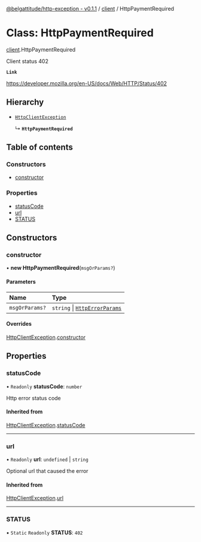 [@belgattitude/http-exception - v0.1.1](../README.md) / [client](../modules/client.md) / HttpPaymentRequired

# Class: HttpPaymentRequired

[client](../modules/client.md).HttpPaymentRequired

Client status 402

**`Link`**

https://developer.mozilla.org/en-US/docs/Web/HTTP/Status/402

## Hierarchy

- [`HttpClientException`](base.HttpClientException.md)

  ↳ **`HttpPaymentRequired`**

## Table of contents

### Constructors

- [constructor](client.HttpPaymentRequired.md#constructor)

### Properties

- [statusCode](client.HttpPaymentRequired.md#statuscode)
- [url](client.HttpPaymentRequired.md#url)
- [STATUS](client.HttpPaymentRequired.md#status)

## Constructors

### constructor

• **new HttpPaymentRequired**(`msgOrParams?`)

#### Parameters

| Name           | Type                                                                 |
| :------------- | :------------------------------------------------------------------- |
| `msgOrParams?` | `string` \| [`HttpErrorParams`](../modules/types.md#httperrorparams) |

#### Overrides

[HttpClientException](base.HttpClientException.md).[constructor](base.HttpClientException.md#constructor)

## Properties

### statusCode

• `Readonly` **statusCode**: `number`

Http error status code

#### Inherited from

[HttpClientException](base.HttpClientException.md).[statusCode](base.HttpClientException.md#statuscode)

---

### url

• `Readonly` **url**: `undefined` \| `string`

Optional url that caused the error

#### Inherited from

[HttpClientException](base.HttpClientException.md).[url](base.HttpClientException.md#url)

---

### STATUS

▪ `Static` `Readonly` **STATUS**: `402`
